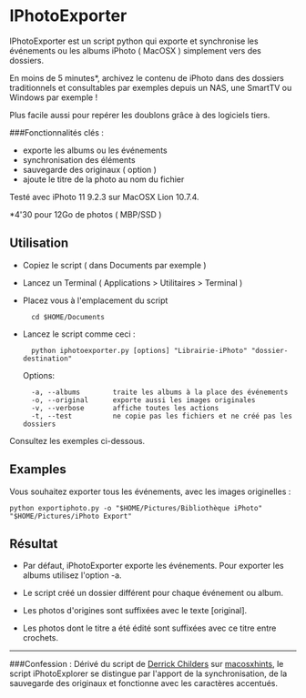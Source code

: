 IPhotoExporter
==============

IPhotoExporter est un script python qui exporte et synchronise les événements ou les albums iPhoto ( MacOSX ) simplement vers des dossiers.

En moins de 5 minutes*, archivez le contenu de iPhoto dans des dossiers traditionnels et consultables par exemples depuis un NAS, une SmartTV ou Windows par exemple !

Plus facile aussi pour repérer les doublons grâce à des logiciels tiers. 

###Fonctionnalités clés : 

- exporte les albums ou les événements
- synchronisation des éléments
- sauvegarde des originaux ( option )
- ajoute le titre de la photo au nom du fichier

Testé avec iPhoto 11 9.2.3 sur MacOSX Lion 10.7.4.

*4'30 pour 12Go de photos ( MBP/SSD ) 

Utilisation
-----------
* Copiez le script ( dans Documents par exemple )
* Lancez un Terminal ( Applications > Utilitaires > Terminal )
* Placez vous à l'emplacement du script

		cd $HOME/Documents 

* Lancez le script comme ceci :

		python iphotoexporter.py [options] "Librairie-iPhoto" "dossier-destination"


    Options:

        -a, --albums		traite les albums à la place des événements
        -o, --original		exporte aussi les images originales    
        -v, --verbose		affiche toutes les actions
        -t, --test			ne copie pas les fichiers et ne créé pas les dossiers

Consultez les exemples ci-dessous.

Examples
--------

Vous souhaitez exporter tous les événements, avec les images originelles :

    python exportiphoto.py -o "$HOME/Pictures/Bibliothèque iPhoto" "$HOME/Pictures/iPhoto Export"


    
Résultat
---------

* Par défaut, iPhotoExporter exporte les événements. Pour exporter les albums utilisez l'option -a.

* Le script créé un dossier différent pour chaque événement ou album.

* Les photos d'origines sont suffixées avec le texte [original].

* Les photos dont le titre a été édité sont suffixées avec ce titre entre crochets. 

    
---
###Confession : 
Dérivé du script de [Derrick Childers](https://github.com/derrickchilders) sur [macosxhints](http://www.macosxhints.com/article.php?story=20081108132735425), le script iPhotoExplorer se distingue par l'apport de la synchronisation, de la sauvegarde des originaux et fonctionne avec les caractères accentués.
